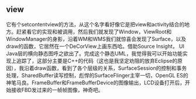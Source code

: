 ## view

它有个setcontentview的方法，从这个名字看好像它是把view和activity结合的地方。赶紧看它的实现和被调用，然后我们就发现了Window，ViewRoot和WindowManager的身影，沿着WM和WMS我们就惊喜会发现了Surface，以及draw的函数，它居然在一个DeCorView上画东西哈。借助Source Insight， UI Java层的横向静态图呼之欲出了。完成这个静态UML，我觉得我可以开始功能实现上追踪了，这部分主要是C++的代码（这也是我坚定劝阻的放弃Eclipse的原因），我沿着draw函数，看到了各个层级的关系，SurfaceSession的控制和事务处理，SharedBuffer读写控制，彪悍的SurfaceFlinger主宰一切，OpenGL ES的神笔马良。FrameBuffer和FrameBufferDevice的图像输出，LCD设备打开后，开始接收FBD发过来的一帧帧图像，神奇吧。